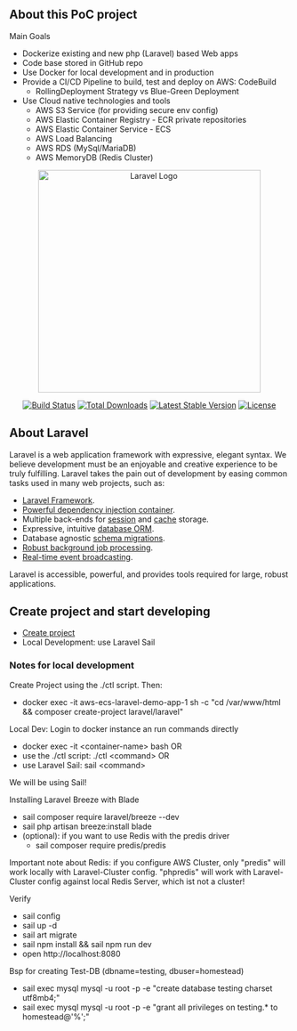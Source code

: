 ## About this PoC project
Main Goals
- Dockerize existing and new php (Laravel) based Web apps
- Code base stored in GitHub repo
- Use Docker for local development and in production
- Provide a CI/CD Pipeline to build, test and deploy on AWS: CodeBuild
    - RollingDeployment Strategy vs Blue-Green Deployment
- Use Cloud native technologies and tools
    - AWS S3 Service (for providing secure env config)
    - AWS Elastic Container Registry - ECR private repositories
    - AWS Elastic Container Service - ECS 
    - AWS Load Balancing
    - AWS RDS (MySql/MariaDB)
    - AWS MemoryDB (Redis Cluster)


<p align="center"><a href="https://laravel.com" target="_blank"><img src="https://raw.githubusercontent.com/laravel/art/master/logo-lockup/5%20SVG/2%20CMYK/1%20Full%20Color/laravel-logolockup-cmyk-red.svg" width="400" alt="Laravel Logo"></a></p>

<p align="center">
<a href="https://github.com/laravel/framework/actions"><img src="https://github.com/laravel/framework/workflows/tests/badge.svg" alt="Build Status"></a>
<a href="https://packagist.org/packages/laravel/framework"><img src="https://img.shields.io/packagist/dt/laravel/framework" alt="Total Downloads"></a>
<a href="https://packagist.org/packages/laravel/framework"><img src="https://img.shields.io/packagist/v/laravel/framework" alt="Latest Stable Version"></a>
<a href="https://packagist.org/packages/laravel/framework"><img src="https://img.shields.io/packagist/l/laravel/framework" alt="License"></a>
</p>

## About Laravel

Laravel is a web application framework with expressive, elegant syntax. We believe development must be an enjoyable and creative experience to be truly fulfilling. Laravel takes the pain out of development by easing common tasks used in many web projects, such as:

- [Laravel Framework](https://laravel.com/docs/routing).
- [Powerful dependency injection container](https://laravel.com/docs/container).
- Multiple back-ends for [session](https://laravel.com/docs/session) and [cache](https://laravel.com/docs/cache) storage.
- Expressive, intuitive [database ORM](https://laravel.com/docs/eloquent).
- Database agnostic [schema migrations](https://laravel.com/docs/migrations).
- [Robust background job processing](https://laravel.com/docs/queues).
- [Real-time event broadcasting](https://laravel.com/docs/broadcasting).

Laravel is accessible, powerful, and provides tools required for large, robust applications.


## Create project and start developing
- [Create project](https://bootcamp.laravel.com/blade/installation#installation-via-docker)
- Local Development: use Laravel Sail

### Notes for local development

Create Project using the ./ctl script. Then:
- docker exec -it aws-ecs-laravel-demo-app-1 sh -c "cd /var/www/html && composer create-project laravel/laravel"

Local Dev:
Login to docker instance an run commands directly
- docker exec -it <container-name\> bash OR
- use the ./ctl script: ./ctl <command\> OR
- use Laravel Sail: sail <command\>

We will be using Sail!

Installing Laravel Breeze with Blade

- sail composer require laravel/breeze --dev
- sail php artisan breeze:install blade
- (optional): if you want to use Redis with the predis driver
  - sail composer require predis/predis

Important note about Redis: if you configure AWS Cluster, only "predis" will work locally with Laravel-Cluster config. "phpredis" will work with Laravel-Cluster config against local Redis Server, which ist not a cluster!


Verify
- sail config
- sail up -d
- sail art migrate
- sail npm install && sail npm run dev
- open http://localhost:8080

Bsp for creating Test-DB (dbname=testing, dbuser=homestead)
- sail exec mysql mysql -u root -p -e "create database testing charset utf8mb4;"
- sail exec mysql mysql -u root -p -e "grant all privileges on testing.* to homestead@'%';"
